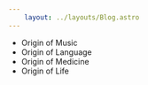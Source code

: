 ```yaml
--- 
    layout: ../layouts/Blog.astro
---
```



- Origin of Music
- Origin of Language
- Origin of Medicine 
- Origin of Life  
